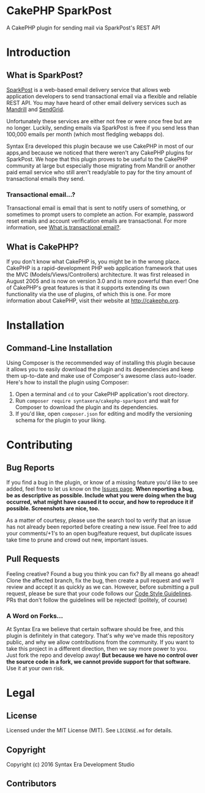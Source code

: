 # CakePHP SparkPost
A CakePHP plugin for sending mail via SparkPost's REST API

# Introduction
## What is SparkPost?
[SparkPost](https://www.sparkpost.com) is a web-based email delivery service that allows web application developers to
send transactional email via a flexible and reliable REST API. You may have heard of other email delivery services such
as [Mandrill](https://mandrillapp.com) and [SendGrid](https://sendgrid.com).

Unfortunately these services are either not free or were once free but are no longer. Luckily, sending emails via 
SparkPost is free if you send less than 100,000 emails per month (which most fledgling webapps do).

Syntax Era developed this plugin because we use CakePHP in most of our apps,and because we noticed that there weren't 
any CakePHP plugins for SparkPost. We hope that this plugin proves to be useful to the CakePHP community at large but 
especially those migrating from Mandrill or another paid email service who still aren't ready/able to pay for the tiny 
amount of transactional emails they send.

### Transactional email...?
Transactional email is email that is sent to notify users of something, or sometimes to prompt users to complete an
action. For example, password reset emails and account verification emails are transactional. For more information, see 
[What is transactional email?](https://blog.mailchimp.com/what-is-transactional-email).

## What is CakePHP?
If you don't know what CakePHP is, you might be in the wrong place. CakePHP is a rapid-development PHP web application
framework that uses the MVC (Models/Views/Controllers) architecture. It was first released in August 2005 and is now on
version 3.0 and is more powerful than ever! One of CakePHP's great features is that it supports extending its own 
functionality via the use of plugins, of which this is one. For more information about CakePHP, visit their website at
http://cakephp.org.

# Installation
## Command-Line Installation
Using Composer is the recommended way of installing this plugin because it allows you to easily download the plugin and 
its dependencies and keep them up-to-date and make use of Composer's awesome class auto-loader. Here's how to install 
the plugin using Composer:

1. Open a terminal and `cd` to your CakePHP application's root directory.
2. Run `composer require syntaxera/cakephp-sparkpost` and wait for Composer to download the plugin and its dependencies.
3. If you'd like, open `composer.json` for editing and modify the versioning schema for the plugin to your liking.

# Contributing
## Bug Reports
If you find a bug in the plugin, or know of a missing feature you'd like to see added, feel free to let us know on the 
[Issues page](https://github.com/syntaxera/cakephp-sparkpost/issues). **When reporting a bug, be as descriptive as 
possible. Include what you were doing when the bug occurred, what might have caused it to occur, and how to reproduce it
if possible. Screenshots are nice, too.**

As a matter of courtesy, please use the search tool to verify that an issue has not already been reported before 
creating a new issue. Feel free to add your comments/+1's to an open bug/feature request, but duplicate issues take time 
to prune and crowd out new, important issues.

## Pull Requests
Feeling creative? Found a bug you think you can fix? By all means go ahead! Clone the affected branch, fix the bug, then 
create a pull request and we'll review and accept it as quickly as we can. However, before submitting a pull request, 
please be sure that your code follows our [Code Style Guidelines](http://syntaxera.io/pages/codestyle). PRs that don't 
follow the guidelines will be rejected! (politely, of course)

### A Word on Forks...
At Syntax Era we believe that certain software should be free, and this plugin is definitely in that category. That's 
why we've made this repository public, and why we allow contributions from the community. If you want to take this 
project in a different direction, then we say more power to you. Just fork the repo and develop away! **But because we
have no control over the source code in a fork, we cannot provide support for that software.** Use it at your own risk.

# Legal
## License
Licensed under the MIT License (MIT). See `LICENSE.md` for details.

## Copyright
Copyright (c) 2016 Syntax Era Development Studio

## Contributors
